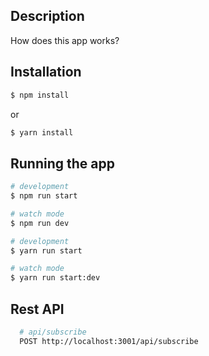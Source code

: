 ## Description

How does this app works?

## Installation

```bash
$ npm install
```

or

```bash
$ yarn install
```

## Running the app

```bash
# development
$ npm run start

# watch mode
$ npm run dev
```

```bash
# development
$ yarn run start

# watch mode
$ yarn run start:dev
```

## Rest API

```bash
  # api/subscribe
  POST http://localhost:3001/api/subscribe
```